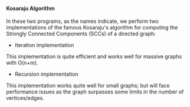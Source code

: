 #### Kosaraju Algorithm

In these two programs, as the names indicate, we perform two implementations of the famous Kosaraju's algorithm
for computing the Strongly Connected Components (SCCs) of a directed graph:

* Iteration implementation

This implementation is quite efficient and works well for massive graphs with O(n+m).

* Recursion implementation

This implementation works quite well for small graphs; but will face performance issues as the graph surpasses
some limits in the number of vertices/edges.
